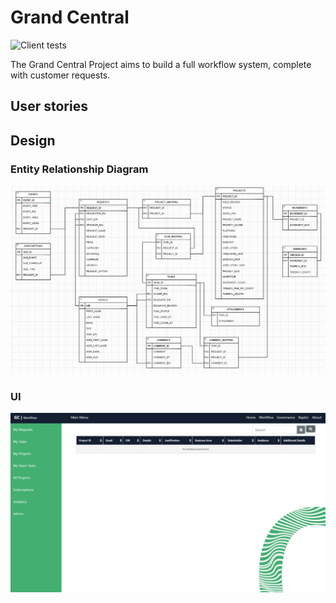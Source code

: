 # Grand Central

![Client tests](https://github.com/ines-ltd/grand-central/actions/workflows/jest-client.yaml/badge.svg)

The Grand Central Project aims to build a full workflow system, complete with customer requests.

## User stories

## Design

### Entity Relationship Diagram

![ERD](specs/erd.jpg)

### UI

![UI](specs/ui.jpg)
